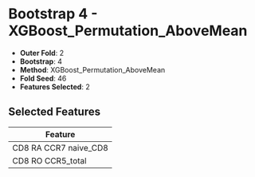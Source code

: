 # Bootstrap 4 - XGBoost_Permutation_AboveMean

- **Outer Fold**: 2
- **Bootstrap**: 4
- **Method**: XGBoost_Permutation_AboveMean
- **Fold Seed**: 46
- **Features Selected**: 2

## Selected Features

| Feature |
|---------|
| CD8 RA CCR7 naive_CD8 |
| CD8 RO CCR5_total |
